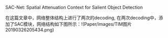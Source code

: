 SAC-Net: Spatial Attenuation Context for Salient Object Detection

在这篇文章中，网络整体结构上进行了两次的decoding, 在两次decoding中，添加了SAC模块，网络结构如下图所示：!(Paper/images/TIM图片20190326205434.png)

